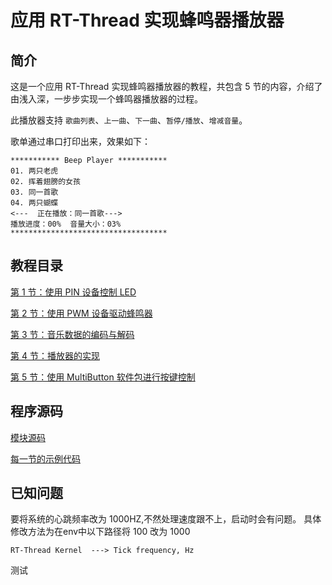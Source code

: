 # 应用 RT-Thread 实现蜂鸣器播放器
## 简介

这是一个应用 RT-Thread 实现蜂鸣器播放器的教程，共包含 5 节的内容，介绍了由浅入深，一步步实现一个蜂鸣器播放器的过程。

此播放器支持 `歌曲列表`、`上一曲`、`下一曲`、`暂停/播放`、`增减音量`。

歌单通过串口打印出来，效果如下：

```
*********** Beep Player ***********
01. 两只老虎
02. 挥着翅膀的女孩
03. 同一首歌
04. 两只蝴蝶
<---  正在播放：同一首歌--->
播放进度：00%  音量大小：03%
***********************************
```

## 教程目录

[第 1 节：使用 PIN 设备控制 LED](<https://github.com/Guozhanxin/RTT-BeepPlayer/blob/master/doc/第 1 节：使用 PIN 设备控制 LED.md>)

[第 2 节：使用 PWM 设备驱动蜂鸣器](<https://github.com/Guozhanxin/RTT-BeepPlayer/blob/master/doc/第 2 节：使用 PWM 设备驱动蜂鸣器.md>)

[第 3 节：音乐数据的编码与解码](<https://github.com/Guozhanxin/RTT-BeepPlayer/blob/master/doc/第 3 节：音乐数据的编码与解码.md>)

[第 4 节：播放器的实现](<https://github.com/Guozhanxin/RTT-BeepPlayer/blob/master/doc/第 4 节：播放器的实现.md>)

[第 5 节：使用 MultiButton 软件包进行按键控制](<https://github.com/Guozhanxin/RTT-BeepPlayer/blob/master/doc/第 5 节：使用 MultiButton 软件包进行按键控制.md>)

## 程序源码

[模块源码](code)

[每一节的示例代码](samples)

## 已知问题

要将系统的心跳频率改为 1000HZ,不然处理速度跟不上，启动时会有问题。
具体修改方法为在env中以下路径将 100 改为 1000

```
RT-Thread Kernel  ---> Tick frequency, Hz
```


测试
